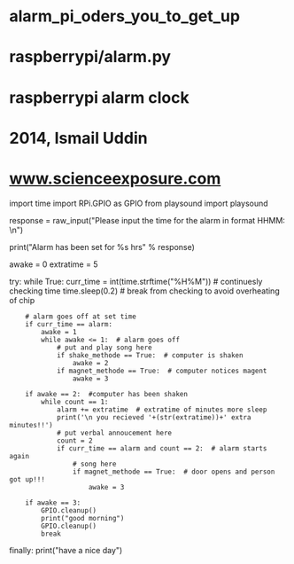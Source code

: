 # alarm_pi_oders_you_to_get_up
# raspberrypi/alarm.py
# raspberrypi alarm clock
# 2014, Ismail Uddin
# www.scienceexposure.com

import time
import RPi.GPIO as GPIO
from playsound import playsound

response = raw_input("Please input the time for the alarm in format HHMM: \n")

print("Alarm has been set for %s hrs" % response)

awake = 0
extratime = 5

try:
    while True:
        curr_time = int(time.strftime("%H%M"))  # continuesly checking time
        time.sleep(0.2)  # break from checking to avoid overheating of chip

        # alarm goes off at set time
        if curr_time == alarm:
            awake = 1
            while awake <= 1:  # alarm goes off
                # put and play song here
                if shake_methode == True:  # computer is shaken
                    awake = 2
                if magnet_methode == True:  # computer notices magent
                    awake = 3

        if awake == 2:  #computer has been shaken
            while count == 1:
                alarm += extratime  # extratime of minutes more sleep
                print('\n you recieved '+(str(extratime))+' extra minutes!!')
                # put verbal annoucement here
                count = 2
                if curr_time == alarm and count == 2:  # alarm starts again
                    # song here
                    if magnet_methode == True:  # door opens and person got up!!!
                        awake = 3

        if awake == 3:
            GPIO.cleanup()
            print("good morning")
            GPIO.cleanup()
            break
finally:
    print("have a nice day")
